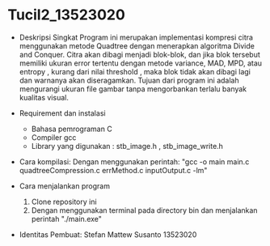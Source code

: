 # Tucil2_13523020

- Deskripsi Singkat
  Program ini merupakan implementasi kompresi citra menggunakan metode Quadtree dengan menerapkan algoritma Divide and Conquer. Citra akan dibagi menjadi blok-blok, dan jika blok tersebut memiliki ukuran error tertentu dengan metode variance, MAD, MPD, atau entropy , kurang dari nilai threshold , maka blok tidak akan dibagi lagi dan warnanya akan diseragamkan. Tujuan dari program ini adalah mengurangi ukuran file gambar tanpa mengorbankan terlalu banyak kualitas visual.

- Requirement dan instalasi
  * Bahasa pemrograman C
  * Compiler gcc
  * Library yang digunakan : stb_image.h , stb_image_write.h

- Cara kompilasi:
  Dengan menggunakan perintah: "gcc -o main main.c quadtreeCompression.c errMethod.c inputOutput.c -lm"

- Cara menjalankan program
  1. Clone repository ini
  2. Dengan menggunakan terminal pada directory bin dan menjalankan perintah "./main.exe"


- Identitas Pembuat:
    Stefan Mattew Susanto
    13523020
    

